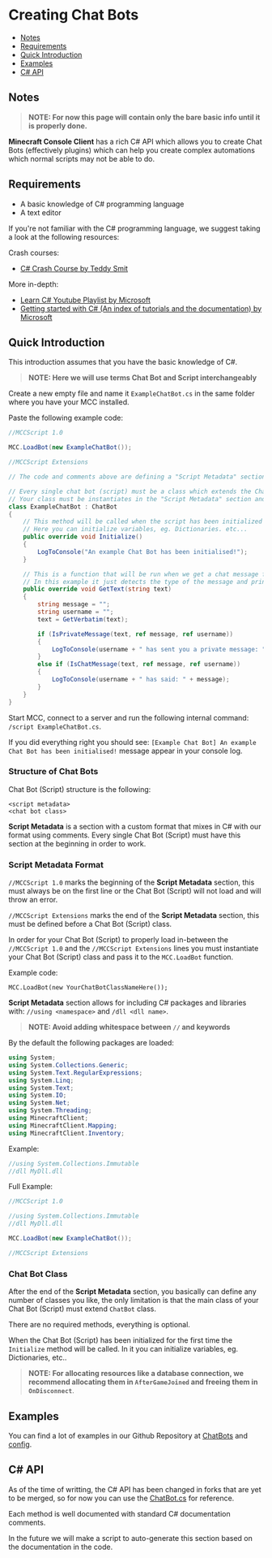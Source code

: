 # Creating Chat Bots

-   [Notes](#notes)
-   [Requirements](#requirements)
-   [Quick Introduction](#quick-introduction)
-   [Examples](#examples)
-   [C# API](#c#-api)

## Notes

> **NOTE: For now this page will contain only the bare basic info until it is properly done.**

**Minecraft Console Client** has a rich C# API which allows you to create Chat Bots (effectively plugins) which can help you create complex automations which normal scripts may not be able to do.

## Requirements

-   A basic knowledge of C# programming language
-   A text editor

If you're not familiar with the C# programming language, we suggest taking a look at the following resources:

Crash courses:

-   [C# Crash Course by Teddy Smit](https://www.youtube.com/watch?v=67oWw9TanOk&list=PL82C6-O4XrHfoN_Y4MwGvJz5BntiL0z0D)

More in-depth:

-   [Learn C# Youtube Playlist by Microsoft](https://www.youtube.com/playlist?list=PLdo4fOcmZ0oVxKLQCHpiUWun7vlJJvUiN)
-   [Getting started with C# (An index of tutorials and the documentation) by Microsoft](https://docs.microsoft.com/en-us/dotnet/csharp/)

## Quick Introduction

This introduction assumes that you have the basic knowledge of C#.

> **NOTE: Here we will use terms Chat Bot and Script interchangeably**

Create a new empty file and name it `ExampleChatBot.cs` in the same folder where you have your MCC installed.

Paste the following example code:

```csharp
//MCCScript 1.0

MCC.LoadBot(new ExampleChatBot());

//MCCScript Extensions

// The code and comments above are defining a "Script Metadata" section

// Every single chat bot (script) must be a class which extends the ChatBot class.
// Your class must be instantiates in the "Script Metadata" section and passed to MCC.LoadBot function.
class ExampleChatBot : ChatBot
{
    // This method will be called when the script has been initialized for the first time, it's called only once
    // Here you can initialize variables, eg. Dictionaries. etc...
	public override void Initialize()
	{
		LogToConsole("An example Chat Bot has been initialised!");
	}

    // This is a function that will be run when we get a chat message from a server
    // In this example it just detects the type of the message and prints it out
	public override void GetText(string text)
	{
		string message = "";
		string username = "";
		text = GetVerbatim(text);

		if (IsPrivateMessage(text, ref message, ref username))
		{
			LogToConsole(username + " has sent you a private message: " + message);
		}
		else if (IsChatMessage(text, ref message, ref username))
		{
			LogToConsole(username + " has said: " + message);
		}
	}
}
```

Start MCC, connect to a server and run the following internal command: `/script ExampleChatBot.cs`.

If you did everything right you should see: `[Example Chat Bot] An example Chat Bot has been initialised!` message appear in your console log.

### Structure of Chat Bots

Chat Bot (Script) structure is the following:

```
<script metadata>
<chat bot class>
```

**Script Metadata** is a section with a custom format that mixes in C# with our format using comments.
Every single Chat Bot (Script) must have this section at the beginning in order to work.

### Script Metadata Format

`//MCCScript 1.0` marks the beginning of the **Script Metadata** section, this must always be on the first line or the Chat Bot (Script) will not load and will throw an error.

`//MCCScript Extensions` marks the end of the **Script Metadata** section, this must be defined before a Chat Bot (Script) class.

In order for your Chat Bot (Script) to properly load in-between the `//MCCScript 1.0` and the `//MCCScript Extensions` lines you must instantiate your Chat Bot (Script) class and pass it to the `MCC.LoadBot` function.

Example code:

```
MCC.LoadBot(new YourChatBotClassNameHere());
```

**Script Metadata** section allows for including C# packages and libraries with: `//using <namespace>` and `/dll <dll name>`.

> **NOTE: Avoid adding whitespace between `//` and keywords**

By the default the following packages are loaded:

```csharp
using System;
using System.Collections.Generic;
using System.Text.RegularExpressions;
using System.Linq;
using System.Text;
using System.IO;
using System.Net;
using System.Threading;
using MinecraftClient;
using MinecraftClient.Mapping;
using MinecraftClient.Inventory;
```

Example:

```csharp
//using System.Collections.Immutable
//dll MyDll.dll
```

Full Example:

```csharp
//MCCScript 1.0

//using System.Collections.Immutable
//dll MyDll.dll

MCC.LoadBot(new ExampleChatBot());

//MCCScript Extensions
```

### Chat Bot Class

After the end of the **Script Metadata** section, you basically can define any number of classes you like, the only limitation is that the main class of your Chat Bot (Script) must extend `ChatBot` class.

There are no required methods, everything is optional.

When the Chat Bot (Script) has been initialized for the first time the `Initialize` method will be called.
In it you can initialize variables, eg. Dictionaries, etc..

> **NOTE: For allocating resources like a database connection, we recommend allocating them in `AfterGameJoined` and freeing them in `OnDisconnect`**.

## Examples

You can find a lot of examples in our Github Repository at [ChatBots](https://github.com/MCCTeam/Minecraft-Console-Client/tree/master/MinecraftClient/ChatBots) and [config](https://github.com/MCCTeam/Minecraft-Console-Client/tree/master/MinecraftClient/config).

## C# API

As of the time of writting, the C# API has been changed in forks that are yet to be merged, so for now you can use the [ChatBot.cs](https://github.com/MCCTeam/Minecraft-Console-Client/blob/master/MinecraftClient/Scripting/ChatBot.cs) for reference.

Each method is well documented with standard C# documentation comments.

In the future we will make a script to auto-generate this section based on the documentation in the code.
